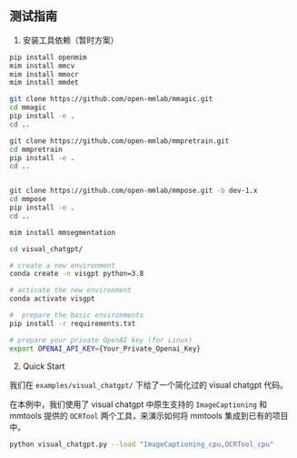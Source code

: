 ## 测试指南

1. 安装工具依赖（暂时方案）

```bash
pip install openmim
mim install mmcv
mim install mmocr
mim install mmdet

git clone https://github.com/open-mmlab/mmagic.git
cd mmagic
pip install -e .
cd ..

git clone https://github.com/open-mmlab/mmpretrain.git
cd mmpretrain
pip install -e .
cd ..


git clone https://github.com/open-mmlab/mmpose.git -b dev-1.x
cd mmpose
pip install -e .
cd ..

mim install mmsegmentation

cd visual_chatgpt/

# create a new environment
conda create -n visgpt python=3.8

# activate the new environment
conda activate visgpt

#  prepare the basic environments
pip install -r requirements.txt

# prepare your private OpenAI key (for Linux)
export OPENAI_API_KEY={Your_Private_Openai_Key}
```

2. Quick Start

我们在 `examples/visual_chatgpt/` 下给了一个简化过的 visual chatgpt 代码。

在本例中，我们使用了 visual chatgpt 中原生支持的 `ImageCaptioning` 和 mmtools 提供的 `OCRTool` 两个工具，来演示如何将 mmtools 集成到已有的项目中。

```bash
python visual_chatgpt.py --load "ImageCaptioning_cpu,OCRTool_cpu"
```
